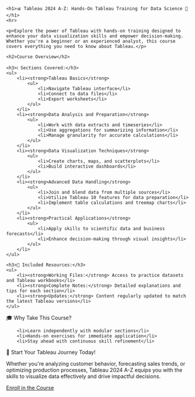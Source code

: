     <h1>📊 Tableau 2024 A-Z: Hands-On Tableau Training for Data Science 🚀</h1>
    <hr>
    
    <p>Explore the power of Tableau with hands-on training designed to enhance your data visualization skills and empower decision-making. Whether you're a beginner or an experienced analyst, this course covers everything you need to know about Tableau.</p>
    
    <h2>Course Overview</h2>
    
    <h3>ℹ️ Sections Covered:</h3>
    <ul>
        <li><strong>Tableau Basics</strong>
            <ul>
                <li>Navigate Tableau interface</li>
                <li>Connect to data files</li>
                <li>Export worksheets</li>
            </ul>
        </li>
        <li><strong>Data Analysis and Preparation</strong>
            <ul>
                <li>Work with data extracts and timeseries</li>
                <li>Use aggregations for summarizing information</li>
                <li>Manage granularity for accurate calculations</li>
            </ul>
        </li>
        <li><strong>Data Visualization Techniques</strong>
            <ul>
                <li>Create charts, maps, and scatterplots</li>
                <li>Build interactive dashboards</li>
            </ul>
        </li>
        <li><strong>Advanced Data Handling</strong>
            <ul>
                <li>Join and blend data from multiple sources</li>
                <li>Utilize Tableau 10 features for data preparation</li>
                <li>Implement table calculations and treemap charts</li>
            </ul>
        </li>
        <li><strong>Practical Applications</strong>
            <ul>
                <li>Apply skills to scientific data and business forecasts</li>
                <li>Enhance decision-making through visual insights</li>
            </ul>
        </li>
    </ul>
    
    <h3>📁 Included Resources:</h3>
    <ul>
        <li><strong>Working Files:</strong> Access to practice datasets and Tableau workbooks</li>
        <li><strong>Complete Notes:</strong> Detailed explanations and tips for each section</li>
        <li><strong>Updates:</strong> Content regularly updated to match the latest Tableau versions</li>
    </ul>
    
  🎓 Why Take This Course?
   
        <li>Learn independently with modular sections</li>
        <li>Hands-on exercises for immediate application</li>
        <li>Stay ahead with continuous skill refinement</li>
 
    
 🌟 Start Your Tableau Journey Today!
    
Whether you're analyzing customer behavior, forecasting sales trends, or optimizing production processes, Tableau 2024 A-Z equips you with the skills to visualize data effectively and drive impactful decisions.

[Enroll in the Course](https://www.udemy.com/course/tableau10/?kw=Tableau+2024+A-Z%3A+Hands-On+Tableau+Training+for+Data+Science&src=sac&couponCode=HT815INMT81324)
